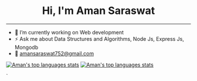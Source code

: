 <h1 align="center">Hi, I'm Aman Saraswat</h1>
<hr>


- 🔭 I’m currently working on Web development
- ⚡ Ask me about Data Structures and Algorithms, Node Js, Express Js, Mongodb
- 📩 <a href="mailto:amansaraswat752@gmail.com">amansaraswat752@gmail.com</a>


[![Aman's top languages stats](https://github-readme-stats.vercel.app/api/top-langs/?username=amanymca2019&theme=dark)](https://github.com/amanymca2019/amanymca2019) 
[![Aman's top languages stats](https://github-readme-stats.vercel.app/api?username=amanymca2019&show_icons=true&theme=dark)](https://github.com/amanymca2019/amanymca2019)

`

